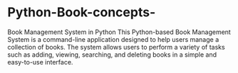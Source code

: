 # Python-Book-concepts-
Book Management System in Python  This Python-based Book Management System is a command-line application designed to help users manage a collection of books. The system allows users to perform a variety of tasks such as adding, viewing, searching, and deleting books in a simple and easy-to-use interface.
